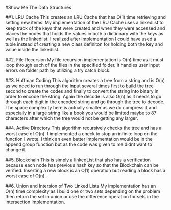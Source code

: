 #Show Me The Data Structures

##1. LRU Cache
This creates an LRU Cache that has O(1) time retrieving and setting new items.  My implementation of the LRU Cache uses a 
linkedlist to keep track of the keys that were created and when they were accessed and places the nodes that holds the values 
in both a dictionary with the keys as well as the linkedlist.  I realized after implementation I could have used a tuple instead
of creating a new class definiton for holding both the key and value inside the linkedlist.

##2. File Recursion
My file recursion implementation is O(n) time as it must loop through each of the files in the specified folder. 
It handles user input errors on folder path by utilizing a try catch block.

##3. Huffman Coding
This algorithm creates a tree from a string and is O(n) as we need to run through the input several times first 
to build the tree second to create the codes and finally to convert the string into binary in order to encode the string.
Again the decode is also O(n) as it needs to go through each digit in the encoded string and go through the tree to decode.
The space complexity here is actually smaller as we do compress it and especially in a large string like a book you would be
limited maybe to 87 characters after which the tree would not be getting any larger.

##4. Active Directory
This algorithm recursively checks the tree and has a worst case of O(n).  I implemented a check to stop an infinite loop on the function
I wrote.  I think an even better implementation would be in the append group function but as the code was given to me didnt want to change it.

##5. Blockchain
This is simply a linkedList that also has a verification because each node has previous hash key so that the Blockchain can be verified.
Inserting a new block is an O(1) operation but reading a block has a worst case of O(n).

##6. Union and Intersion of Two Linked Lists
My implementation has an O(n) time complexity as I build one or two sets depending on the problem then return the set in union or use the difference
operation for sets in the intersection implementation.


